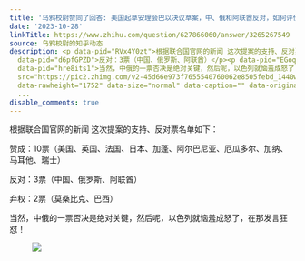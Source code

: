 ```yaml
---
title: '乌鸦校尉赞同了回答: 美国起草安理会巴以决议草案，中、俄和阿联酋反对，如何评价美方草案？联合国对巴以形势将产生哪些影响？'
date: '2023-10-28'
linkTitle: https://www.zhihu.com/question/627866060/answer/3265267549
source: 乌鸦校尉的知乎动态
description: <p data-pid="RVx4Y0zt">根据联合国官网的新闻 这次提案的支持、反对票名单如下：</p><p data-pid="Ge2ZZXKN">赞成：10票（美国、英国、法国、日本、加蓬、阿尔巴尼亚、厄瓜多尔、加纳、马耳他、瑞士）</p><p
  data-pid="d6pfGPZD">反对：3票（中国、俄罗斯、阿联酋）</p><p data-pid="EGoq0TJd">弃权：2票（莫桑比克、巴西）</p><p
  data-pid="hre8its1">当然，中俄的一票否决是绝对关键，然后呢，以色列就恼羞成怒了，在那发言狂怼！</p><figure data-size="normal"><img
  src="https://pic2.zhimg.com/v2-45d66e973f7655540760062e8505febd_1440w.jpg" data-rawwidth="1280"
  data-rawheight="1752" data-size="normal" data-caption="" data-original-token="v2-13e1187dfb8b8a46662c6221f1e1cdf8"
  ...
disable_comments: true
---
```

<p data-pid="RVx4Y0zt">根据联合国官网的新闻 这次提案的支持、反对票名单如下：</p><p data-pid="Ge2ZZXKN">赞成：10票（美国、英国、法国、日本、加蓬、阿尔巴尼亚、厄瓜多尔、加纳、马耳他、瑞士）</p><p data-pid="d6pfGPZD">反对：3票（中国、俄罗斯、阿联酋）</p><p data-pid="EGoq0TJd">弃权：2票（莫桑比克、巴西）</p><p data-pid="hre8its1">当然，中俄的一票否决是绝对关键，然后呢，以色列就恼羞成怒了，在那发言狂怼！</p><figure data-size="normal"><img src="https://pic2.zhimg.com/v2-45d66e973f7655540760062e8505febd_1440w.jpg" data-rawwidth="1280" data-rawheight="1752" data-size="normal" data-caption="" data-original-token="v2-13e1187dfb8b8a46662c6221f1e1cdf8" ...